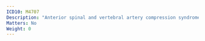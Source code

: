 ```yaml
---
ICD10: M4707
Description: "Anterior spinal and vertebral artery compression syndromes: Lumbosacral region"
Matters: No
Weight: 0
---
```


